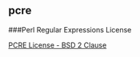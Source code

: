 pcre
---

###Perl Regular Expressions License

[PCRE License - BSD 2 Clause](http://opensource.org/licenses/BSD-2-Clause)
